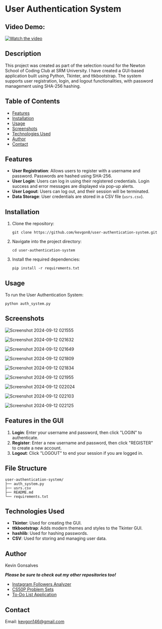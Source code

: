 # User Authentication System

## Video Demo:  
[![Watch the video](https://img.youtube.com/vi/ViZ9dB15JVs/hqdefault.jpg)](https://youtu.be/ViZ9dB15JVs)


## Description

This project was created as part of the selection round for the Newton School of Coding Club at SRM University. I have created a GUI-based application built using Python, Tkinter, and ttkbootstrap. The system supports user registration, login, and logout functionalities, with password management using SHA-256 hashing.

## Table of Contents

- [Features](#features)
- [Installation](#installation)
- [Usage](#usage)
- [Screenshots](#screenshots)
- [Technologies Used](#technologies-used)
- [Author](#author)
- [Contact](#contact)

## Features

- **User Registration**: Allows users to register with a username and password. Passwords are hashed using SHA-256.
- **User Login**: Users can log in using their registered credentials. Login success and error messages are displayed via pop-up alerts.
- **User Logout**: Users can log out, and their session will be terminated.
- **Data Storage**: User credentials are stored in a CSV file (`usrs.csv`).


## Installation

1. Clone the repository:
    ```
    git clone https://github.com/kevgon8/user-authentication-system.git
    ```

2. Navigate into the project directory:
    ```
    cd user-authentication-system
    ```

3. Install the required dependencies:
    ```
    pip install -r requirements.txt
    ```

## Usage

To run the User Authentication System:
```
python auth_system.py
```

## Screenshots
![Screenshot 2024-09-12 021555](https://github.com/user-attachments/assets/7826e91b-8791-4960-9ba3-655a3caa221d)


![Screenshot 2024-09-12 021632](https://github.com/user-attachments/assets/38b3c2b0-9df2-4e28-bae0-9ba5eb9aac71)


![Screenshot 2024-09-12 021649](https://github.com/user-attachments/assets/05e7b2a3-b2d7-41c2-b592-7753e4c25d75)


![Screenshot 2024-09-12 021809](https://github.com/user-attachments/assets/dbb547be-a148-46e3-b820-4dadeafe7cfc)


![Screenshot 2024-09-12 021834](https://github.com/user-attachments/assets/066cba3c-4378-42cc-89d4-2e06f0a4532e)


![Screenshot 2024-09-12 021955](https://github.com/user-attachments/assets/3487ccb8-2d0f-475b-be57-5e451ea15b4e)


![Screenshot 2024-09-12 022024](https://github.com/user-attachments/assets/7ac39dde-0b1e-4737-ab22-74b22513dae5)


![Screenshot 2024-09-12 022103](https://github.com/user-attachments/assets/32ed2ea8-1d2f-47d6-9c6b-89a038c31296)


![Screenshot 2024-09-12 022125](https://github.com/user-attachments/assets/d5c197a9-824f-475e-8f24-1949754ba623)




## Features in the GUI
1. **Login**: Enter your username and password, then click "LOGIN" to authenticate.
2. **Register**: Enter a new username and password, then click "REGISTER" to create a new account.
3. **Logout**: Click "LOGOUT" to end your session if you are logged in.


## File Structure
```
user-authentication-system/
├── auth_system.py
├── usrs.csv
├── README.md
└── requirements.txt
```


## Technologies Used
- **Tkinter**: Used for creating the GUI.
- **ttkbootstrap**: Adds modern themes and styles to the Tkinter GUI.
- **hashlib**: Used for hashing passwords.
- **CSV**: Used for storing and managing user data.


## Author
Kevin Gonsalves

***Please be sure to check out my other repositories too!***
- [Instagram Followers Analyzer](https://github.com/kevgon8/Instagram-Follower-Analyzer)
- [CS50P Problem Sets](https://github.com/kevgon8/CS50P-Problem-Sets-Solutions)
- [To-Do List Application](https://github.com/kevgon8/To-Do-List-App)

## Contact
Email: kevgon146@gmail.com
